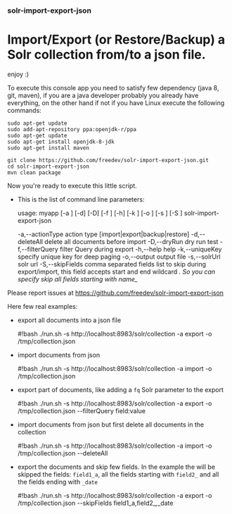 ### solr-import-export-json

# Import/Export (or Restore/Backup) a Solr collection from/to a json file.

enjoy :)


To execute this console app you need to satisfy few dependency (java 8, git, maven), if you are a java developer probably you already have everything, on the other hand if not if you have Linux execute the following commands:

    sudo apt-get update
    sudo add-apt-repository ppa:openjdk-r/ppa
    sudo apt-get update
    sudo apt-get install openjdk-8-jdk
    sudo apt-get install maven
  
    git clone https://github.com/freedev/solr-import-export-json.git
    cd solr-import-export-json
    mvn clean package

Now you're ready to execute this little script.

- This is the list of command line parameters:

    usage: myapp [-a <arg>] [-d] [-D] [-f <arg>] [-h] [-k <arg>] [-o <arg>]
       [-s <arg>] [-S <arg>]
    solr-import-export-json

    -a,--actionType <arg>    action type [import|export|backup|restore]
    -d,--deleteAll           delete all documents before import
    -D,--dryRun              dry run test
    -f,--filterQuery <arg>   filter Query during export
    -h,--help                help
    -k,--uniqueKey <arg>     specify unique key for deep paging
    -o,--output <arg>        output file
    -s,--solrUrl <arg>       solr url
    -S,--skipFields <arg>    comma separated fields list to skip during
                             export/import, this field accepts start and end
                             wildcard *. So you can specify skip all fields
                             starting with name_*


Please report issues at https://github.com/freedev/solr-import-export-json

Here few real examples:

- export all documents into a json file

    #!bash
    ./run.sh -s http://localhost:8983/solr/collection -a export -o /tmp/collection.json

- import documents from json

    #!bash
    ./run.sh -s http://localhost:8983/solr/collection -a import -o /tmp/collection.json 

- export part of documents, like adding a `fq`  Solr parameter to the export

    #!bash
    ./run.sh -s http://localhost:8983/solr/collection -a export -o /tmp/collection.json --filterQuery field:value

- import documents from json but first delete all documents in the collection

    #!bash
    ./run.sh -s http://localhost:8983/solr/collection -a import -o /tmp/collection.json --deleteAll

- export the documents and skip few fields. In the example the will be skipped the fields: `field1_a`, all the fields starting with `field2_` and all the fields ending with `_date`

    #!bash
    ./run.sh -s http://localhost:8983/solr/collection -a export -o /tmp/collection.json --skipFields field1_a,field2_*,*_date
    